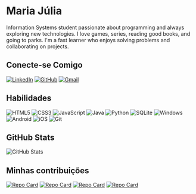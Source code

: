 # Maria Júlia
Information Systems student passionate about programming and always exploring new technologies. I love games, series, reading good books, and going to parks. I'm a fast learner who enjoys solving problems and collaborating on projects.
## Conecte-se Comigo
[![LinkedIn](https://img.shields.io/badge/LinkedIn-ffcbdb?style=for-the-badge&logo=linkedin&logoColor=black)](https://www.linkedin.com/in/júlia-santana-610759243) [![GitHub](https://img.shields.io/badge/GitHub-ffcbdb?style=for-the-badge&logo=github&logoColor=black)](https://github.com/Majuliaz) [![Gmail](https://img.shields.io/badge/Gmail-ffcbdb?style=for-the-badge&logo=gmail&logoColor=black)](mailto:SEUGMAIL)
## Habilidades
![HTML5](https://img.shields.io/badge/HTML5-ffcbdb?style=for-the-badge&logo=html5&logoColor=black) ![CSS3](https://img.shields.io/badge/CSS3-ffcbdb?style=for-the-badge&logo=css3&logoColor=black) ![JavaScript](https://img.shields.io/badge/JavaScript-ffcbdb?style=for-the-badge&logo=javascript&logoColor=black) ![Java](https://img.shields.io/badge/java-ffcbdb?style=for-the-badge&logo=openjdk&logoColor=black) ![Python](https://img.shields.io/badge/python-ffcbdb?style=for-the-badge&logo=python&logoColor=black) ![SQLite](https://img.shields.io/badge/SQLite-ffcbdb?style=for-the-badge&logo=sqlite&logoColor=black) ![Windows](https://img.shields.io/badge/Windows-ffcbdb?style=for-the-badge&logo=windows&logoColor=black) ![Android](https://img.shields.io/badge/Android-ffcbdb?style=for-the-badge&logo=android&logoColor=black) ![iOS](https://img.shields.io/badge/iOS-ffcbdb?style=for-the-badge&logo=ios&logoColor=black) ![Git](https://img.shields.io/badge/GIT-ffcbdb?style=for-the-badge&logo=git&logoColor=black)
## GitHub Stats
![GitHub Stats](https://github-readme-stats.vercel.app/api?username=Majuliaz&theme=transparent&bg_color=ffcbdb&border_color=000&show_icons=true&icon_color=000&title_color=000&text_color=000)
## Minhas contribuições
[![Repo Card](https://github-readme-stats.vercel.app/api/pin/?username=majuliaz&repo=dio-lab-open-source&bg_color=ffcbdb&border_color=000&show_icons=true&icon_color=000&title_color=000&text_color=000)](https://github.com/Majuliaz/dio-lab-open-source) [![Repo Card](https://github-readme-stats.vercel.app/api/pin/?username=majuliaz&repo=dio-lab-open-source&bg_color=ffcbdb&border_color=000&show_icons=true&icon_color=000&title_color=000&text_color=000)](https://github.com/Majuliaz/dio-lab-open-source) [![Repo Card](https://github-readme-stats.vercel.app/api/pin/?username=majuliaz&repo=dio-lab-open-source&bg_color=ffcbdb&border_color=000&show_icons=true&icon_color=000&title_color=000&text_color=000)](https://github.com/Majuliaz/dio-lab-open-source) [![Repo Card](https://github-readme-stats.vercel.app/api/pin/?username=majuliaz&repo=dio-lab-open-source&bg_color=ffcbdb&border_color=000&show_icons=true&icon_color=000&title_color=000&text_color=000)](https://github.com/Majuliaz/dio-java)
